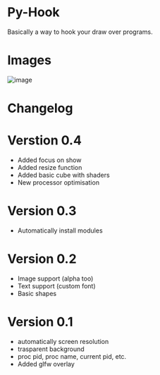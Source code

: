 # Py-Hook
Basically a way to hook your draw over programs.

# Images
![image](https://user-images.githubusercontent.com/67759165/130766145-8e4474b5-4bb0-4f8a-aff7-7c176fd0f234.png)


# Changelog

# Verstion 0.4
* Added focus on show
* Added resize function
* Added basic cube with shaders
* New processor optimisation 

# Version 0.3
* Automatically install modules

# Version 0.2
* Image support (alpha too) 
* Text support (custom font)
* Basic shapes

# Version 0.1
* automatically screen resolution
* trasparent background
* proc pid, proc name, current pid, etc.
* Added glfw overlay

